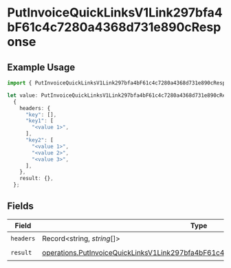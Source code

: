 # PutInvoiceQuickLinksV1Link297bfa4bF61c4c7280a4368d731e890cResponse

## Example Usage

```typescript
import { PutInvoiceQuickLinksV1Link297bfa4bF61c4c7280a4368d731e890cResponse } from "@dhaba/safepay-ts/models/operations";

let value: PutInvoiceQuickLinksV1Link297bfa4bF61c4c7280a4368d731e890cResponse =
  {
    headers: {
      "key": [],
      "key1": [
        "<value 1>",
      ],
      "key2": [
        "<value 1>",
        "<value 2>",
        "<value 3>",
      ],
    },
    result: {},
  };
```

## Fields

| Field                                                                                                                                                                                  | Type                                                                                                                                                                                   | Required                                                                                                                                                                               | Description                                                                                                                                                                            |
| -------------------------------------------------------------------------------------------------------------------------------------------------------------------------------------- | -------------------------------------------------------------------------------------------------------------------------------------------------------------------------------------- | -------------------------------------------------------------------------------------------------------------------------------------------------------------------------------------- | -------------------------------------------------------------------------------------------------------------------------------------------------------------------------------------- |
| `headers`                                                                                                                                                                              | Record<string, *string*[]>                                                                                                                                                             | :heavy_check_mark:                                                                                                                                                                     | N/A                                                                                                                                                                                    |
| `result`                                                                                                                                                                               | [operations.PutInvoiceQuickLinksV1Link297bfa4bF61c4c7280a4368d731e890cResponseBody](../../models/operations/putinvoicequicklinksv1link297bfa4bf61c4c7280a4368d731e890cresponsebody.md) | :heavy_check_mark:                                                                                                                                                                     | N/A                                                                                                                                                                                    |